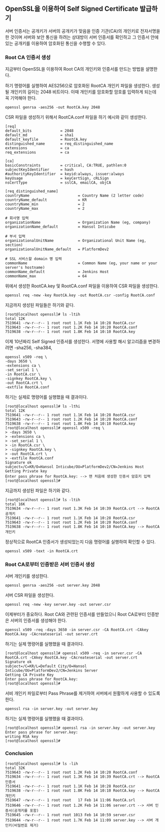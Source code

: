## OpenSSL을 이용하여 Self Signed Certificate 발급하기
서버 인증서는 공개키가 서버의 공개키가 맞음을 인증 기관(CA)의 개인키로 전자서명을 한 것이며 서버와 보안 통신을 하려는 상대방이
서버 인증서를 확인하고 그 인증서 안에 있는 공개키를 이용하여 암호화된 통신을 수행할 수 있다.
### Root CA 인증서 생성
지금부터 OpenSSL을 이용하여 Root CA의 개인키와 인증서를 만드는 방법을 설명한다.

하기 명령어를 실행하여 AES256으로 암호화된 RootCA 개인키 파일을 생성한다. 생성될 개인키의 길이는 2048 비트이다. 이때 개인키를 암호화할
암호를 입력하게 되는데 꼭 기억해야 한다.
```shell
openssl genrsa -aes256 -out RootCA.key 2048
```
CSR 파일을 생성하기 위해서 RootCA.conf 파일을 하기 예시와 같이 생성한다.
```text
[req]
default_bits             = 2048
default_md               = sha1
default_keyfile          = RootCA.key
distinguished_name       = req_distinguished_name
extensions               = ca
req_extensions           = ca
 
[ca]
basicConstraints         = critical, CA:TRUE, pathlen:0
subjectKeyIdentifier     = hash
#authorityKeyIdentifier  = keyid:always, issuer:always
keyUsage                 = keyCertSign, cRLSign
nsCertType               = sslCA, emailCA, objCA

[req_distinguished_name]
countryName                      = Country Name (2 letter code)
countryName_default              = KR
countryName_min                  = 2
countryName_max                  = 2

# 회사명 입력
organizationName                 = Organization Name (eg, company)
organizationName_default         = Hansol Inticube
 
# 부서 입력
organizationalUnitName           = Organizational Unit Name (eg, section)
organizationalUnitName_default   = PlatformDev2
 
# SSL 서비스할 domain 명 입력
commonName                       = Common Name (eg, your name or your server's hostname)
commonName_default               = Jenkins Host
commonName_max                   = 64 
```
위에서 생성한 RootCA.key 및 RootCA.conf 파일을 이용하여 CSR 파일을 생성한다.
```shell
openssl req -new -key RootCA.key -out RootCA.csr -config RootCA.conf
```
지금까지 생성된 파일들은 하기와 같다.
```text
[root@localhost openssl]# ls -ltih
total 12K
7519641 -rw-r--r-- 1 root root 1.1K Feb 14 10:28 RootCA.csr
7519643 -rw-r--r-- 1 root root 1.2K Feb 14 10:20 RootCA.conf
7519638 -rw-r--r-- 1 root root 1.8K Feb 14 10:10 RootCA.key
```
이제 10년짜리 Self Signed 인증서를 생성한다. 서명에 사용할 해시 알고리즘을 변경하려면 -sha256, -sha384, 
```shell
openssl x509 -req \
-days 3650 \
-extensions ca \
-set_serial 1 \
-in RootCA.csr \
-signkey RootCA.key \
-out RootCA.crt \
-extfile RootCA.conf
```
하기는 실제로 명령어를 실행했을 때 결과이다.
```text
[root@localhost openssl]# ls -lthi
total 12K
7519641 -rw-r--r-- 1 root root 1.1K Feb 14 10:28 RootCA.csr
7519643 -rw-r--r-- 1 root root 1.2K Feb 14 10:20 RootCA.conf
7519638 -rw-r--r-- 1 root root 1.8K Feb 14 10:10 RootCA.key
[root@localhost openssl]# openssl x509 -req \
> -days 3650 \
> -extensions ca \
> -set_serial 1 \
> -in RootCA.csr \
> -signkey RootCA.key \
> -out RootCA.crt \
> -extfile RootCA.conf
Signature ok
subject=/C=KR/O=Hansol Inticube/OU=PlatformDev2/CN=Jenkins Host
Getting Private key
Enter pass phrase for RootCA.key: --> 맨 처음에 생성한 인증서 암호키 입력
[root@localhost openssl]#
```
지금까지 생성된 파일은 하기와 같다.
```text
[root@localhost openssl]# ls -ltih
total 16K
7519634 -rw-r--r-- 1 root root 1.3K Feb 14 10:39 RootCA.crt --> RootCA 공개키
7519641 -rw-r--r-- 1 root root 1.1K Feb 14 10:28 RootCA.csr
7519643 -rw-r--r-- 1 root root 1.2K Feb 14 10:20 RootCA.conf
7519638 -rw-r--r-- 1 root root 1.8K Feb 14 10:10 RootCA.key --> RootCA 개인키
```
정상적으로 RootCA 인증서가 생성되었는지 다음 명령어를 실행하여 확인할 수 있다.
```shell
openssl x509 -text -in RootCA.crt
```
### Root CA로부터 인증받은 서버 인증서 생성
서버 개인키를 생성한다.
```shell
openssl genrsa -aes256 -out server.key 2048
```
서버 CSR 파일을 생성한다.
```shell
openssl req -new -key server.key -out server.csr
```
이제부터가 중요하다. Root CA와 관련된 인증서를 만들었으니 Root CA로부터 인증받은 서버의 인증서를 생성해야 한다.
```shell
openssl x509 -req -days 3650 -in server.csr -CA RootCA.crt -CAkey RootCA.key -CAcreateserial -out server.crt
```
하기는 실제 명령어를 실행했을 때 결과이다.
```text
[root@localhost openssl]# openssl x509 -req -in server.csr -CA RootCA.crt -CAkey RootCA.key -CAcreateserial -out server.crt
Signature ok
subject=/C=KR/L=Default City/O=Hansol Inticube/OU=PlatformDev2/CN=Jenkins Server
Getting CA Private Key
Enter pass phrase for RootCA.key:
[root@localhost openssl]#
```
서비 개인키 파일로부터 Pass Phrase를 제거하여 서버에서 원활하게 사용할 수 있도록 한다.
```shell
openssl rsa -in server.key -out server.key
```
하기는 실제 명령어를 실행했을 때 결과이다.
```text
[root@localhost openssl]# openssl rsa -in server.key -out server.key
Enter pass phrase for server.key:
writing RSA key
[root@localhost openssl]#
```
### Conclusion
```text
[root@localhost openssl]# ls -lih
total 32K
7519643 -rw-r--r-- 1 root root 1.2K Feb 14 10:20 RootCA.conf
7519634 -rw-r--r-- 1 root root 1.3K Feb 14 10:39 RootCA.crt --> RootCA 인증서
7519641 -rw-r--r-- 1 root root 1.1K Feb 14 10:28 RootCA.csr
7519638 -rw-r--r-- 1 root root 1.8K Feb 14 10:10 RootCA.key --> RootCA 개인키
7519647 -rw-r--r-- 1 root root   17 Feb 14 11:06 RootCA.srl
7519646 -rw-r--r-- 1 root root 1.2K Feb 14 11:06 server.crt --> 서버 인증서(공개키를 포함)
7519645 -rw-r--r-- 1 root root 1013 Feb 14 10:59 server.csr
7519644 -rw-r--r-- 1 root root 1.7K Feb 14 11:09 server.key --> 서버 개인키(비밀번호 제거)
```
